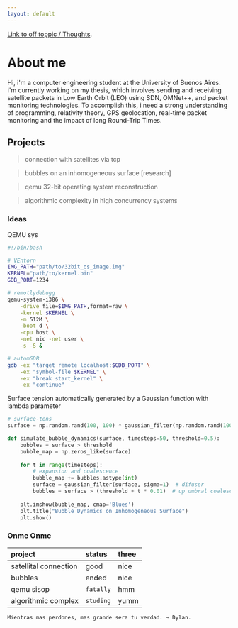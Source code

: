 ```yaml
---
layout: default
---
```


[Link to off toppic / Thoughts](./another-page.html).

# About me

Hi, i'm a computer engineering student at the University of Buenos Aires. I'm currently working on my thesis, which involves sending and receiving satellite packets in Low Earth Orbit (LEO) using SDN, OMNet++, and packet monitoring technologies. To accomplish this, i need a strong understanding of programming, relativity theory, GPS geolocation, real-time packet monitoring and the impact of long Round-Trip Times.

## Projects

> connection with satellites via tcp

> bubbles on an inhomogeneous surface [research]

> qemu 32-bit operating system reconstruction

> algorithmic complexity in high concurrency systems

### Ideas

QEMU sys
```bash
#!/bin/bash

# VEntorn
IMG_PATH="path/to/32bit_os_image.img"
KERNEL="path/to/kernel.bin"
GDB_PORT=1234

# remotlydebugg
qemu-system-i386 \
    -drive file=$IMG_PATH,format=raw \
    -kernel $KERNEL \
    -m 512M \
    -boot d \
    -cpu host \
    -net nic -net user \
    -s -S &

# automGDB
gdb -ex "target remote localhost:$GDB_PORT" \
    -ex "symbol-file $KERNEL" \
    -ex "break start_kernel" \
    -ex "continue"
```

Surface tension automatically generated by a Gaussian function with lambda parameter
```python
# surface-tens
surface = np.random.rand(100, 100) * gaussian_filter(np.random.rand(100, 100), sigma=5)

def simulate_bubble_dynamics(surface, timesteps=50, threshold=0.5):
    bubbles = surface > threshold
    bubble_map = np.zeros_like(surface)
    
    for t in range(timesteps):
        # expansion and coalescence
        bubble_map += bubbles.astype(int)
        surface = gaussian_filter(surface, sigma=1)  # difuser
        bubbles = surface > (threshold + t * 0.01)  # up umbral coalescence
        
    plt.imshow(bubble_map, cmap='Blues')
    plt.title("Bubble Dynamics on Inhomogeneous Surface")
    plt.show()
```


### Onme Onme

| project        | status          | three |
|:-------------|:------------------|:------|
| satellital connection | good | nice  |
| bubbles | ended   | nice  |
| qemu sisop |  `fatally`      | hmm   |
| algorithmic complex | `studing` | yumm  |



```
Mientras mas perdones, mas grande sera tu verdad. ~ Dylan.
```
